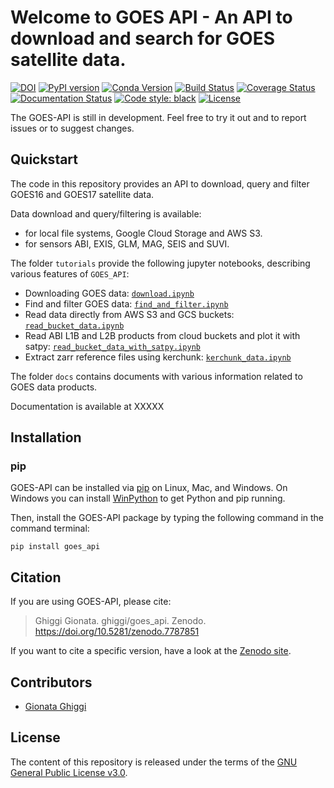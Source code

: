 # Welcome to GOES API - An API to download and search for GOES satellite data.
[![DOI](https://zenodo.org/badge/380300525.svg)](https://zenodo.org/badge/latestdoi/380300525)
[![PyPI version](https://badge.fury.io/py/goes_api.svg)](https://badge.fury.io/py/goes_api)
[![Conda Version](https://img.shields.io/conda/vn/conda-forge/goes_api.svg)](https://anaconda.org/conda-forge/goes_api)
[![Build Status](https://github.com/ghiggi/goes_api/workflows/Continuous%20Integration/badge.svg?branch=main)](https://github.com/ghiggi/goes_api/actions)
[![Coverage Status](https://coveralls.io/repos/github/ghiggi/goes_api/badge.svg?branch=main)](https://coveralls.io/github/ghiggi/goes_api?branch=main)
[![Documentation Status](https://readthedocs.org/projects/goes_api/badge/?version=latest)](https://gpm_api.readthedocs.io/projects/goes_api/en/stable/?badge=stable)
[![Code style: black](https://img.shields.io/badge/code%20style-black-000000.svg)](https://github.com/ambv/black)
[![License](https://img.shields.io/github/license/ghiggi/goes_api)](https://github.com/ghiggi/goes_api/blob/master/LICENSE)

The GOES-API is still in development. Feel free to try it out and to report issues or to suggest changes.

## Quickstart

The code in this repository provides an API to download, query and filter GOES16 and GOES17 satellite data.

Data download and query/filtering is available:
- for local file systems, Google Cloud Storage and AWS S3.
- for sensors ABI, EXIS, GLM, MAG, SEIS and SUVI.

The folder `tutorials` provide the following jupyter notebooks, describing various features of `GOES_API`:

- Downloading GOES data: [`download.ipynb`]
- Find and filter GOES data: [`find_and_filter.ipynb`]
- Read data directly from AWS S3 and GCS buckets: [`read_bucket_data.ipynb`]
- Read ABI L1B and L2B products from cloud buckets and plot it with satpy: [`read_bucket_data_with_satpy.ipynb`]
- Extract zarr reference files using kerchunk: [`kerchunk_data.ipynb`]

[`download.ipynb`]: https://github.com/ghiggi/goes_api/blob/main/tutorials/00_download_and_find_files.py
[`find_and_filter.ipynb`]: https://github.com/ghiggi/goes_api/blob/main/tutorials/01_find_utility.py
[`read_bucket_data.ipynb`]: https://github.com/ghiggi/goes_api/blob/main/tutorials/03_read_cloud_bucket_data.py
[`read_bucket_data_with_satpy.ipynb`]: https://github.com/ghiggi/goes_api/blob/main/tutorials/03_read_cloud_bucket_data_with_satpy.py
[`kerchunk_data.ipynb`]: https://github.com/ghiggi/goes_api/blob/main/tutorials/04_kerchunk_dataset.py

The folder `docs` contains documents with various information related to GOES data products.

Documentation is available at XXXXX

## Installation

### pip

GOES-API can be installed via [pip][pip_link] on Linux, Mac, and Windows.
On Windows you can install [WinPython][winpy_link] to get Python and pip running.

Then, install the GOES-API package by typing the following command in the command terminal:

    pip install goes_api

## Citation

If you are using GOES-API, please cite:

> Ghiggi Gionata. ghiggi/goes_api. Zenodo. https://doi.org/10.5281/zenodo.7787851

If you want to cite a specific version, have a look at the [Zenodo site](https://doi.org/10.5281/zenodo.7787851).

## Contributors

* [Gionata Ghiggi](https://people.epfl.ch/gionata.ghiggi)

## License

The content of this repository is released under the terms of the [GNU General Public License v3.0](LICENSE).

[pip_link]: https://pypi.org/project/gstools
[winpy_link]: https://winpython.github.io/
